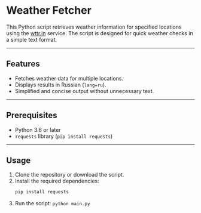 # Weather Fetcher

This Python script retrieves weather information for specified locations using the [wttr.in](https://wttr.in) service. The script is designed for quick weather checks in a simple text format.

---

## Features
- Fetches weather data for multiple locations.
- Displays results in Russian (`lang=ru`).
- Simplified and concise output without unnecessary text.

---

## Prerequisites
- Python 3.6 or later
- `requests` library (`pip install requests`)

---

## Usage
1. Clone the repository or download the script.
2. Install the required dependencies:
   ```bash
   pip install requests
3. Run the script:
   ```python main.py```